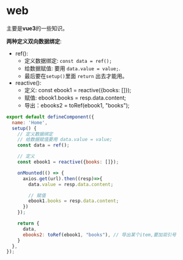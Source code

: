 # web

主要是**vue3**的一些知识。

**两种定义双向数据绑定**:

- ref(): 
  * 定义数据绑定: `const data = ref();` 
  * 给数据赋值: 要用 `data.value = value;`. 
  * 最后要在`setup()`里面 `return` 出去才能用。
- reactive(): 
  * 定义: const ebook1 = reactive({books: []}); 
  * 赋值: ebook1.books = resp.data.content;
  * 导出：ebooks2 = toRef(ebook1, "books");

```js
export default defineComponent({
  name: 'Home',
  setup() {
    // 定义数据绑定
    // 给数据赋值要用 data.value = value;
    const data = ref();

    // 定义
    const ebook1 = reactive({books: []});

    onMounted(() => {
      axios.get(url).then((resp)=>{
        data.value = resp.data.content;

        // 赋值
        ebook1.books = resp.data.content;
      })
    });

    return {
      data,
      ebooks2: toRef(ebook1, "books"), // 导出某个item,要加双引号
    }
  },
});
```
